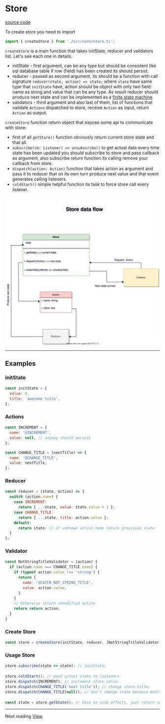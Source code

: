 # Store

[source code](https://github.com/patchwork-body/jquery-plugin-range-slider/blob/master/src/core/store.ts)

To create store you need to import

```javascript
import { createStore } from './src/core/store.ts';
```

`createStore` is a main function that takes initState, reducer and validators list. Let's see each one in details.

- initState - first argument, can be any type but should be consistent like sql database table if row (field) has been created its should persist.
- reducer - passed as second argument, its should be a function
  with call signature `reducer(state, action) => state;` where
  `state` have same type that `initState` have, action should be
  object with only two field: name as string and value that can be
  any type. As result reducer should produce next state and can be implemented as a [finite state machine](https://en.wikipedia.org/wiki/Finite-state_machine).
- validators - third argument and also last of them, list of functions that
  validate `Actions` dispatched to store, receive `Action` as input, return
  `Action` as output.

`createStore` function return object that expose some api to communicate with store:

- first of all `getStore()` function obviously return current store state and that all.
- `subscribe(cb: Listener) => unsubscribe()` to get actual data every time state has been updated you should subscribe to store and pass callback as argument, also subscribe return function its calling remove your callback from store.
- `dispatch(action: Action)` function that takes action as argument and pass it to reducer that on its own turn produce next value and that event generates calling listeners.
- `coldStart()` simple helpful function its task to force store call every listener.

![store data flow picture](./store-data-flow.svg)

---

## Examples

### initState

```javascript
const initState = {
  value: 0,
  title: 'awesome title',
};
```

### Actions

```javascript
const INCREMENT = {
  name: '@INCREMENT',
  value: null, // anyway should persist
};
```

```javascript
const CHANGE_TITLE = (nextTitle) => {
  name: '@CHANGE_TITLE',
  value: nextTitle,
};
```

### Reducer

```javascript
const reducer = (state, action) => {
  switch (action.name) {
    case INCREMENT:
      return { ...state, value: state.value + 1 };
    case CHANGE_TITLE:
      return { ...state, title: action.value };
    default:
      return state; // if unknown action name return prevision state
  }
};
```

### Validator

```javascript
const NotStringTitleValidator = (action) {
  if (action.name === CHANGE_TITLE.name) {
    if (typeof action.value !== 'string') {
      return {
        name: '@CATCH_NOT_STRING_TITLE',
        value: action.value,
      }
    }
    // Otherwise return unmodified action
    return return action;
  }
}

```

### Create Store

```javascript
const store = createStore(initState, reducer, [NotStringTitleValidator]);
```

### Usage Store

```javascript
store.subscribe(state => state); // initState;

store.coldStart(); // pass actual state to listeners
store.dispatch(INCREMENT); // increment store.value;
store.dispatch(CHANGE_TITLE('next title')); // change store.title;
store.dispatch(CHANGE_TITLE(null)); // don't change state because NotStringTitleValidator catch that case;

const state = store.getState(); // have no side effects, just return current state;
```

---

Next reading [View](./view.md).
